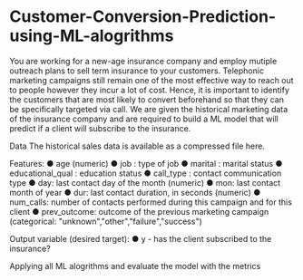 # Customer-Conversion-Prediction-using-ML-alogrithms

You are working for a new-age insurance company and employ mutiple outreach plans to sell term insurance to your customers. Telephonic marketing campaigns still remain one of the most effective way to reach out to people however they incur a lot of cost. Hence, it is important to identify the customers that are most likely to convert beforehand so that they can be specifically targeted via call. We are given the historical marketing data of the insurance company and are required to build a ML model that will predict if a client will subscribe to the insurance. 

Data
The historical sales data is available as a compressed file here. 

Features: 
●	age (numeric)
●	job : type of job
●	marital : marital status
●	educational_qual : education status
●	call_type : contact communication type
●	day: last contact day of the month (numeric)
●	mon: last contact month of year
●	dur: last contact duration, in seconds (numeric)
●	num_calls: number of contacts performed during this campaign and for this client 
●	prev_outcome: outcome of the previous marketing campaign (categorical: "unknown","other","failure","success")

Output variable (desired target):
●	y - has the client subscribed to the insurance?

Applying all ML alogrithms and evaluate the model with the metrics
